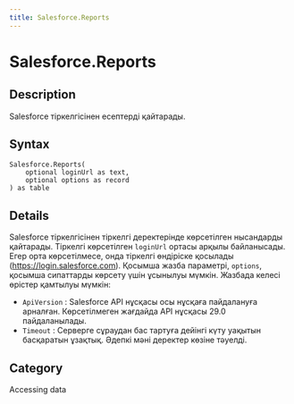 ```yaml
---
title: Salesforce.Reports
---
```


# Salesforce.Reports


## Description

Salesforce тіркелгісінен есептерді қайтарады.


## Syntax

```powerquery
Salesforce.Reports(
    optional loginUrl as text,
    optional options as record
) as table
```


## Details

Salesforce тіркелгісінен тіркелгі деректерінде көрсетілген нысандарды қайтарады. Тіркелгі көрсетілген <code>loginUrl</code> ортасы арқылы байланысады. Егер орта көрсетілмесе, онда тіркелгі өндіріске қосылады (https://login.salesforce.com). Қосымша жазба параметрі, <code>options</code>, қосымша сипаттарды көрсету үшін ұсынылуы мүмкін. Жазбада келесі өрістер қамтылуы мүмкін:    <ul><li><code>ApiVersion</code> : Salesforce API нұсқасы осы нұсқаға пайдалануға арналған. Көрсетілмеген жағдайда API нұсқасы 29.0 пайдаланылады.</li><li><code>Timeout</code> : Серверге сұраудан бас тартуға дейінгі күту уақытын басқаратын ұзақтық. Әдепкі мәні деректер көзіне тәуелді.</li></ul>    



## Category
Accessing data
